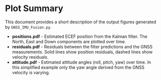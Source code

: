 # Plot Summary

This document provides a short description of the output figures generated by `GNSS_IMU_Fusion.py`.

- **positions.pdf** - Estimated ECEF position from the Kalman filter. The North, East and Down components are plotted over time.
- **residuals.pdf** - Residuals between the filter predictions and the GNSS measurements. Solid lines show position residuals, dashed lines show velocity residuals.
- **attitude.pdf** - Estimated attitude angles (roll, pitch, yaw) over time. In this simplified example only the yaw angle derived from the GNSS velocity is varying.
